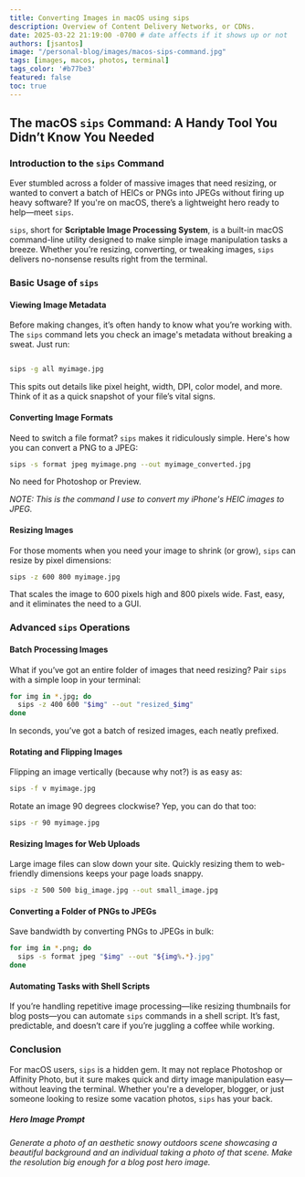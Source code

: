 ```yaml
---
title: Converting Images in macOS using sips 
description: Overview of Content Delivery Networks, or CDNs.
date: 2025-03-22 21:19:00 -0700 # date affects if it shows up or not
authors: [jsantos]
image: "/personal-blog/images/macos-sips-command.jpg"
tags: [images, macos, photos, terminal]
tags_color: '#b77be3'
featured: false
toc: true
---
```


## **The macOS `sips` Command: A Handy Tool You Didn’t Know You Needed**

### **Introduction to the `sips` Command**

Ever stumbled across a folder of massive images that need resizing, or wanted to convert a batch of HEICs or PNGs into JPEGs without firing up heavy software? If you're on macOS, there’s a lightweight hero ready to help—meet `sips`.


`sips`, short for **Scriptable Image Processing System**, is a built-in macOS command-line utility designed to make simple image manipulation tasks a breeze. Whether you’re resizing, converting, or tweaking images, `sips` delivers no-nonsense results right from the terminal.

### **Basic Usage of `sips`**

#### **Viewing Image Metadata**

Before making changes, it’s often handy to know what you’re working with. The `sips` command lets you check an image's metadata without breaking a sweat. Just run:

```bash

sips -g all myimage.jpg

```

This spits out details like pixel height, width, DPI, color model, and more. Think of it as a quick snapshot of your file’s vital signs.

#### **Converting Image Formats**

Need to switch a file format? `sips` makes it ridiculously simple. Here's how you can convert a PNG to a JPEG:

```bash
sips -s format jpeg myimage.png --out myimage_converted.jpg
```

No need for Photoshop or Preview. 

*NOTE: This is the command I use to convert my iPhone's HEIC images to JPEG.*

#### **Resizing Images**

For those moments when you need your image to shrink (or grow), `sips` can resize by pixel dimensions:

```bash
sips -z 600 800 myimage.jpg
```

That scales the image to 600 pixels high and 800 pixels wide. Fast, easy, and it eliminates the need to a GUI.

### **Advanced `sips` Operations**

#### **Batch Processing Images**

What if you’ve got an entire folder of images that need resizing? Pair `sips` with a simple loop in your terminal:

```bash
for img in *.jpg; do
  sips -z 400 600 "$img" --out "resized_$img"
done
```
In seconds, you’ve got a batch of resized images, each neatly prefixed.

#### **Rotating and Flipping Images**
Flipping an image vertically (because why not?) is as easy as:

```bash
sips -f v myimage.jpg
```

Rotate an image 90 degrees clockwise? Yep, you can do that too:

```bash
sips -r 90 myimage.jpg
```

#### **Resizing Images for Web Uploads**

Large image files can slow down your site. Quickly resizing them to web-friendly dimensions keeps your page loads snappy.

```bash
sips -z 500 500 big_image.jpg --out small_image.jpg
```

#### **Converting a Folder of PNGs to JPEGs**

Save bandwidth by converting PNGs to JPEGs in bulk:

```bash
for img in *.png; do
  sips -s format jpeg "$img" --out "${img%.*}.jpg"
done
```

#### **Automating Tasks with Shell Scripts**

If you’re handling repetitive image processing—like resizing thumbnails for blog posts—you can automate `sips` commands in a shell script. It’s fast, predictable, and doesn’t care if you’re juggling a coffee while working.

### **Conclusion**

For macOS users, `sips` is a hidden gem. It may not replace Photoshop or Affinity Photo, but it sure makes quick and dirty image manipulation easy—without leaving the terminal. Whether you're a developer, blogger, or just someone looking to resize some vacation photos, `sips` has your back.

##### Hero Image Prompt

*Generate a photo of an aesthetic snowy outdoors scene showcasing a beautiful background and an individual taking a photo of that scene. Make the resolution big enough for a blog post hero image.*